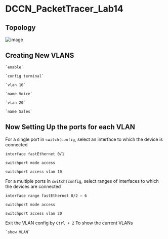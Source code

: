 # DCCN_PacketTracer_Lab14
## Topology
![image](https://github.com/festerduck/DCCN_PacketTracer_Lab14/assets/117522051/45260bb2-c253-4b9d-ba99-c26649973c78)

## Creating New VLANS
~~~
`enable`
~~~
~~~
`config terminal`
~~~
~~~
`vlan 10`
~~~
~~~
`name Voice`
~~~
~~~
`vlan 20`
~~~
~~~
`name Sales`
~~~
## Now Setting Up the ports for each VLAN
For a single port in `switch(config`, select an interface to which the device is connected
~~~
interface fastEthernet 0/1
~~~
~~~
switchport mode access
~~~
~~~
switchport access vlan 10
~~~
For a multiple ports in `switch(config`, select ranges of interfaces to which the devices are connected
~~~
interface range fastEthernet 0/2 – 6
~~~
~~~
switchport mode access
~~~
~~~
switchport access vlan 20
~~~

Exit the VLAN config by `Ctrl + Z` 
To show the current VLANs
~~~
`show VLAN`
~~~
